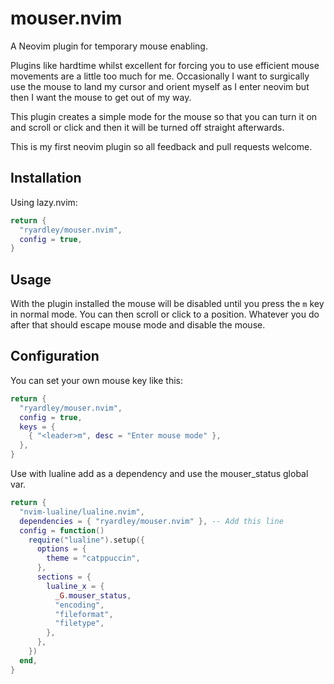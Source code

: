 # mouser.nvim

A Neovim plugin for temporary mouse enabling.

Plugins like hardtime whilst excellent for forcing you to use efficient mouse movements are a little too much for me. Occasionally I want to surgically use the mouse to land my cursor and orient myself as I enter neovim but then I want the mouse to get out of my way.

This plugin creates a simple mode for the mouse so that you can turn it on and scroll or click and then it will be turned off straight afterwards.

This is my first neovim plugin so all feedback and pull requests welcome.

## Installation

Using lazy.nvim:

```lua
return {
  "ryardley/mouser.nvim",
  config = true,
}
```

## Usage

With the plugin installed the mouse will be disabled until you press the `m` key in normal mode. You can then scroll or click to a position. Whatever you do after that should escape mouse mode and disable the mouse.

## Configuration

You can set your own mouse key like this:

```lua
return {
  "ryardley/mouser.nvim",
  config = true,
  keys = {
    { "<leader>m", desc = "Enter mouse mode" },
  },
}
```

Use with lualine add as a dependency and use the mouser_status global var.

```lua
return {
  "nvim-lualine/lualine.nvim",
  dependencies = { "ryardley/mouser.nvim" }, -- Add this line
  config = function()
    require("lualine").setup({
      options = {
        theme = "catppuccin",
      },
      sections = {
        lualine_x = {
          _G.mouser_status,
          "encoding",
          "fileformat",
          "filetype",
        },
      },
    })
  end,
}
```
